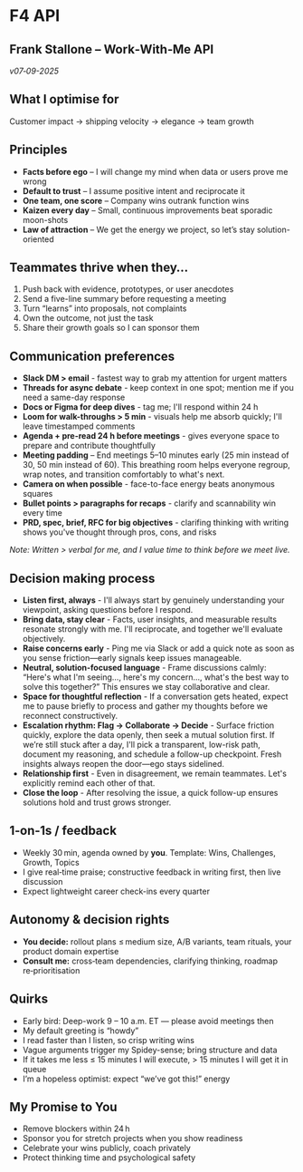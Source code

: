 # F4 API
## Frank Stallone – Work‑With‑Me API
_v07‑09-2025_

## What I optimise for
Customer impact → shipping velocity → elegance → team growth

## Principles
- **Facts before ego** – I will change my mind when data or users prove me wrong
- **Default to trust** – I assume positive intent and reciprocate it
- **One team, one score** – Company wins outrank function wins
- **Kaizen every day** – Small, continuous improvements beat sporadic moon-shots
- **Law of attraction** – We get the energy we project, so let’s stay solution-oriented

## Teammates thrive when they…
1. Push back with evidence, prototypes, or user anecdotes
2. Send a five-line summary before requesting a meeting
3. Turn “learns” into proposals, not complaints
4. Own the outcome, not just the task
5. Share their growth goals so I can sponsor them

## Communication preferences

- **Slack DM > email** - fastest way to grab my attention for urgent matters
- **Threads for async debate** - keep context in one spot; mention me if you need a same-day response
- **Docs or Figma for deep dives** - tag me; I'll respond within 24 h
- **Loom for walk-throughs > 5 min** - visuals help me absorb quickly; I'll leave timestamped comments
- **Agenda + pre-read 24 h before meetings** - gives everyone space to prepare and contribute thoughtfully
- **Meeting padding** – End meetings 5–10 minutes early (25 min instead of 30, 50 min instead of 60). This breathing room helps everyone regroup, wrap notes, and transition comfortably to what's next.
- **Camera on when possible** - face-to-face energy beats anonymous squares
- **Bullet points > paragraphs for recaps** - clarify and scannability win every time
- **PRD, spec, brief, RFC for big objectives** - clarifing thinking with writing shows you've thought through pros, cons, and risks

_Note: Written > verbal for me, and I value time to think before we meet live._

## Decision making process
- **Listen first, always** - I'll always start by genuinely understanding your viewpoint, asking questions before I respond.
- **Bring data, stay clear** - Facts, user insights, and measurable results resonate strongly with me. I'll reciprocate, and together we'll evaluate objectively.
- **Raise concerns early** - Ping me via Slack or add a quick note as soon as you sense friction—early signals keep issues manageable.
- **Neutral, solution-focused language** - Frame discussions calmly: “Here's what I'm seeing..., here's my concern..., what's the best way to solve this together?” This ensures we stay collaborative and clear.
- **Space for thoughtful reflection** - If a conversation gets heated, expect me to pause briefly to process and gather my thoughts before we reconnect constructively.
- **Escalation rhythm: Flag → Collaborate → Decide** - Surface friction quickly, explore the data openly, then seek a mutual solution first. If we’re still stuck after a day, I'll pick a transparent, low-risk path, document my reasoning, and schedule a follow-up checkpoint. Fresh insights always reopen the door—ego stays sidelined.
- **Relationship first** - Even in disagreement, we remain teammates. Let's explicitly remind each other of that.
- **Close the loop** - After resolving the issue, a quick follow-up ensures solutions hold and trust grows stronger.

## 1‑on‑1s / feedback
- Weekly 30 min, agenda owned by **you**. Template: Wins, Challenges, Growth, Topics
- I give real‑time praise; constructive feedback in writing first, then live discussion
- Expect lightweight career check-ins every quarter

## Autonomy & decision rights
- **You decide:** rollout plans ≤ medium size, A/B variants, team rituals, your product domain expertise
- **Consult me:** cross‑team dependencies, clarifying thinking, roadmap re‑prioritisation

## Quirks
- Early bird: Deep-work 9 – 10 a.m. ET — please avoid meetings then
- My default greeting is “howdy”
- I read faster than I listen, so crisp writing wins
- Vague arguments trigger my Spidey-sense; bring structure and data
- If it takes me less ≤ 15 minutes I will execute, > 15 minutes I will get it in queue
- I’m a hopeless optimist: expect “we’ve got this!” energy

## My Promise to You
- Remove blockers within 24 h
- Sponsor you for stretch projects when you show readiness
- Celebrate your wins publicly, coach privately
- Protect thinking time and psychological safety
